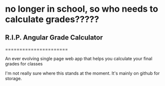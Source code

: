 # no longer in school, so who needs to calculate grades????? 
## R.I.P. Angular Grade Calculator
======================

An ever evolving single page web app that helps you calculate your final grades for classes

I'm not really sure where this stands at the moment. It's mainly on github for storage.
